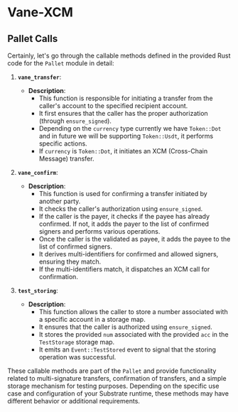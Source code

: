 # Vane-XCM


## Pallet Calls

Certainly, let's go through the callable methods defined in the provided Rust code for the `Pallet` module in detail:

1. **`vane_transfer`**:
   - **Description**:
     - This function is responsible for initiating a transfer from the caller's account to the specified recipient account.
     - It first ensures that the caller has the proper authorization (through `ensure_signed`).
     - Depending on the `currency` type currently we have `Token::Dot` and in future we will be supporting `Token::Usdt`, it performs specific actions.
     - If `currency` is `Token::Dot`, it initiates an XCM (Cross-Chain Message) transfer.

2. **`vane_confirm`**:
   - **Description**:
     - This function is used for confirming a transfer initiated by another party.
     - It checks the caller's authorization using `ensure_signed`.
     - If the caller is the payer, it checks if the payee has already confirmed. If not, it adds the payer to the list of confirmed signers and performs various operations.
     - Once the caller is the validated as payee, it adds the payee to the list of confirmed signers.
     - It derives multi-identifiers for confirmed and allowed signers, ensuring they match.
     - If the multi-identifiers match, it dispatches an XCM call for confirmation.

3. **`test_storing`**:
   - **Description**:
     - This function allows the caller to store a number associated with a specific account in a storage map.
     - It ensures that the caller is authorized using `ensure_signed`.
     - It stores the provided `num` associated with the provided `acc` in the `TestStorage` storage map.
     - It emits an `Event::TestStored` event to signal that the storing operation was successful.

These callable methods are part of the `Pallet` and provide functionality related to multi-signature transfers, confirmation of transfers, and a simple storage mechanism for testing purposes. Depending on the specific use case and configuration of your Substrate runtime, these methods may have different behavior or additional requirements.